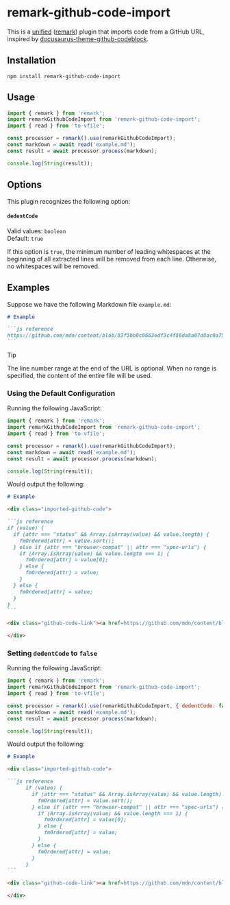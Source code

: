 # remark-github-code-import

This is a [unified][1] ([remark][2]) plugin that imports code from a GitHub URL,
inspired by [docusaurus-theme-github-codeblock][3].

## Installation

```
npm install remark-github-code-import
```

## Usage

```js
import { remark } from 'remark';
import remarkGithubCodeImport from 'remark-github-code-import';
import { read } from 'to-vfile';

const processor = remark().use(remarkGithubCodeImport);
const markdown = await read('example.md');
const result = await processor.process(markdown);

console.log(String(result));
```

## Options

This plugin recognizes the following option:

#### `dedentCode`

Valid values: `boolean`\
Default: `true`

If this option is `true`, the minimum number of leading whitespaces at the
beginning of all extracted lines will be removed from each line. Otherwise, no
whitespaces will be removed.

## Examples

Suppose we have the following Markdown file `example.md`:

````markdown
# Example

```js reference
https://github.com/mdn/content/blob/83f3bb0c0663edf3c4f86da8a07d8ac0a75b5ccb/scripts/front-matter_utils.js#L68-L80
```
````

> [!TIP]
> The line number range at the end of the URL is optional. When no range is
> specified, the content of the entire file will be used.

### Using the Default Configuration

Running the following JavaScript:

```js
import { remark } from 'remark';
import remarkGithubCodeImport from 'remark-github-code-import';
import { read } from 'to-vfile';

const processor = remark().use(remarkGithubCodeImport);
const markdown = await read('example.md');
const result = await processor.process(markdown);

console.log(String(result));
```

Would output the following:

````markdown
# Example

<div class="imported-github-code">

```js reference
if (value) {
  if (attr === "status" && Array.isArray(value) && value.length) {
    fmOrdered[attr] = value.sort();
  } else if (attr === "browser-compat" || attr === "spec-urls") {
    if (Array.isArray(value) && value.length === 1) {
      fmOrdered[attr] = value[0];
    } else {
      fmOrdered[attr] = value;
    }
  } else {
    fmOrdered[attr] = value;
  }
}
```

<div class="github-code-link"><a href=https://github.com/mdn/content/blob/83f3bb0c0663edf3c4f86da8a07d8ac0a75b5ccb/scripts/front-matter_utils.js#L68-L80 target="_blank">See full example on GitHub</a></div>

</div>

````

### Setting `dedentCode` to `false`

Running the following JavaScript:

```js
import { remark } from 'remark';
import remarkGithubCodeImport from 'remark-github-code-import';
import { read } from 'to-vfile';

const processor = remark().use(remarkGithubCodeImport, { dedentCode: false });
const markdown = await read('example.md');
const result = await processor.process(markdown);

console.log(String(result));
```

Would output the following:

````markdown
# Example

<div class="imported-github-code">

```js reference
      if (value) {
        if (attr === "status" && Array.isArray(value) && value.length) {
          fmOrdered[attr] = value.sort();
        } else if (attr === "browser-compat" || attr === "spec-urls") {
          if (Array.isArray(value) && value.length === 1) {
            fmOrdered[attr] = value[0];
          } else {
            fmOrdered[attr] = value;
          }
        } else {
          fmOrdered[attr] = value;
        }
      }
```

<div class="github-code-link"><a href=https://github.com/mdn/content/blob/83f3bb0c0663edf3c4f86da8a07d8ac0a75b5ccb/scripts/front-matter_utils.js#L68-L80 target="_blank">See full example on GitHub</a></div>

</div>

````

[1]: https://github.com/unifiedjs/unified
[2]: https://github.com/remarkjs/remark
[3]: https://github.com/saucelabs/docusaurus-theme-github-codeblock
